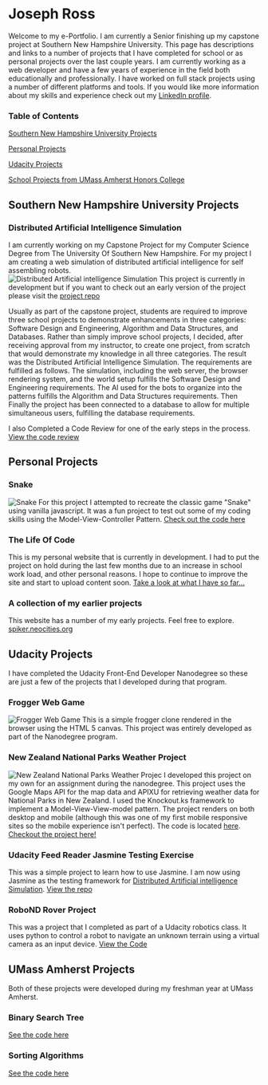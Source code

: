 <link rel="stylesheet" type="text/css" media="all" href="/css/styles.css" />

# Joseph Ross
Welcome to my e-Portfolio.  I am currently a Senior finishing up my capstone project at Southern New Hampshire University.  This page has descriptions and links to a number of projects that I have completed for school or as personal projects over the last couple years.  I am currently working as a web developer and have a few years of experience in the field both educationally and professionally.  I have worked on full stack projects using a number of different platforms and tools.  If you would like more information about my skills and experience check out my [LinkedIn profile](https://www.linkedin.com/in/joeross999/).

### Table of Contents

[Southern New Hampshire University Projects](#Southern-New-Hampshire-University-Projects)

[Personal Projects](#Personal-Projects)

[Udacity Projects](#Udacity-Projects)

[School Projects from UMass Amherst Honors College](#UMass-Amherst-Projects)

## Southern New Hampshire University Projects

### Distributed Artificial Intelligence Simulation
I am currently working on my Capstone Project for my Computer Science Degree from The University Of Southern New Hampshire.  For my project I am creating a web simulation of distributed artificial intelligence for self assembling robots.  
![Distributed Artificial intelligence Simulation][die-simulation]
This project is currently in development but if you want to check out an early version of the project please visit the [project repo](https://github.com/joeross999/Distributed-Intelligence-Experiment)

Usually as part of the capstone project, students are required to improve three school projects to demonstrate enhancements in three categories: Software Design and Engineering, Algorithm and Data Structures, and Databases.  Rather than simply improve school projects, I decided, after receiving approval from my instructor, to create one project, from scratch that would demonstrate my knowledge in all three categories.  The result was the Distributed Artificial Intelligence Simulation.  The requirements are fulfilled as follows.  The simulation, including the web server, the browser rendering system, and the world setup fulfills the Software Design and Engineering requirements.  The AI used for the bots to organize into the patterns fulfills the Algorithm and Data Structures requirements. Then Finally the project has been connected to a database to allow for multiple simultaneous users, fulfilling the database requirements.



I also Completed a Code Review for one of the early steps in the process.  [View the code review](https://www.youtube.com/playlist?list=PL0Dhu-pZ6JPHKndhZWyd7ojdCWxedM57L)


## Personal Projects

### Snake 
![Snake][Snake]
For this project I attempted to recreate the classic game "Snake" using vanilla javascript.  It was a fun project to test out some of my coding skills using the Model-View-Controller Pattern.  [Check out the code here](https://github.com/joeross999/Snake)

### The Life Of Code
This is my personal website that is currently in development.  I had to put the project on hold during the last few months due to an increase in school work load, and other personal reasons. I hope to continue to improve the site and start to upload content soon.  [Take a look at what I have so far...](http://thelifeofcode.com)

### A collection of my earlier projects
This website has a number of my early projects.  Feel free to explore.
[spiker.neocities.org](https://spiker.neocities.org/)

## Udacity Projects
I have completed the Udacity Front-End Developer Nanodegree so these are just a few of the projects that I developed during that program.

### Frogger Web Game
![Frogger Web Game][frogger-sim]
This is a simple frogger clone rendered in the browser using the HTML 5 canvas.  This project was entirely developed as part of the Nanodegree program.

### New Zealand National Parks Weather Project
![New Zealand National Parks Weather Projec][New-Zealand-Weather-Project]
I developed this project on my own for an assignment during the nanodegree.  This project uses the Google Maps API for the map data and APIXU for retrieving weather data for National Parks in New Zealand.  I used the Knockout.ks framework to implement a Model-View-View-model pattern.  The project renders on both desktop and mobile (although this was one of my first mobile responsive sites so the mobile experience isn't perfect). The code is located [here](https://github.com/joeross999/New-Zealand-National-Parks-Weather-Project). [Checkout the project here!](https://spiker.neocities.org/NewZealandWeatherProject/index.html)


### Udacity Feed Reader Jasmine Testing Exercise
This was a simple project to learn how to use Jasmine.  I am now using Jasmine as the testing framework for [Distributed Artificial intelligence Simulation](#Distributed-Artificial-intelligence-Simulation).  [View the repo](https://github.com/joeross999/frontend-nanodegree-feedreader)

### RoboND Rover Project
This was a project that I completed as part of a Udacity robotics class.  It uses python to control a robot to navigate an unknown terrain using a virtual camera as an input device.  [View the Code](https://github.com/joeross999/RoboND-Rover-Project)

## UMass Amherst Projects
Both of these projects were developed during my freshman year at UMass Amherst.

### Binary Search Tree
[See the code here](https://github.com/joeross999/Binary-Search-Tree)

### Sorting Algorithms
[See the code here](https://github.com/joeross999/Sorting-Algorithms)


[die-simulation]: https://raw.githubusercontent.com/joeross999/joeross999.github.io/master/images/DIE-Simulation.PNG
[frogger-sim]:https://raw.githubusercontent.com/joeross999/joeross999.github.io/master/images/frogger.png
[New-Zealand-Weather-Project]:https://raw.githubusercontent.com/joeross999/joeross999.github.io/master/images/New-Zealand-Weather-Project.png
[Snake]:https://raw.githubusercontent.com/joeross999/joeross999.github.io/master/images/Snake.png